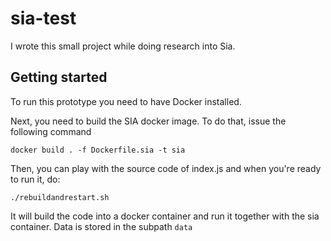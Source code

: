 # sia-test
I wrote this small project while doing research into Sia.

## Getting started
To run this prototype you need to have Docker installed.

Next, you need to build the SIA docker image. To do that, issue the following command

```
docker build . -f Dockerfile.sia -t sia
```

Then, you can play with the source code of index.js and when you're ready to run it, do:

```
./rebuildandrestart.sh
```

It will build the code into a docker container and run it together with the sia container. Data is stored in the subpath `data`